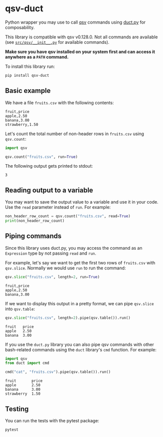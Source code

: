 # qsv-duct

Python wrapper you may use to call [qsv](https://github.com/jqnatividad/qsv) commands using [duct.py](https://github.com/oconnor663/duct.py) for composability.

This library is compatible with qsv v0.128.0. Not all commands are available (see [`src/qsv/__init__.py`](https://github.com/rzmk/qsv-duct/blob/main/src/qsv/__init__.py) for available commands).

**Make sure you have qsv installed on your system first and can access it anywhere as a `PATH` command.**

To install this library run:

```bash
pip install qsv-duct
```

## Basic example

We have a file `fruits.csv` with the following contents:

```csv
fruit,price
apple,2.50
banana,3.00
strawberry,1.50
```

Let's count the total number of non-header rows in `fruits.csv` using `qsv.count`:

```python
import qsv

qsv.count("fruits.csv", run=True)
```

The following output gets printed to stdout:

```console
3
```

## Reading output to a variable

You may want to save the output value to a variable and use it in your code. Use the `read` parameter instead of `run`. For example:

```python
non_header_row_count = qsv.count("fruits.csv", read=True)
print(non_header_row_count)
```

## Piping commands

Since this library uses duct.py, you may access the command as an `Expression` type by not passing `read` and `run`.

For example, let's say we want to get the first two rows of `fruits.csv` with `qsv.slice`. Normally we would use `run` to run the command:

```python
qsv.slice("fruits.csv", length=2, run=True)
```

```console
fruit,price
apple,2.50
banana,3.00
```

If we want to display this output in a pretty format, we can pipe `qsv.slice` into `qsv.table`:

```python
qsv.slice("fruits.csv", length=2).pipe(qsv.table()).run()
```

```console
fruit   price
apple   2.50
banana  3.00
```

If you use the `duct.py` library you can also pipe qsv commands with other bash-related commands using the `duct` library's `cmd` function. For example:

```python
import qsv
from duct import cmd

cmd("cat", "fruits.csv").pipe(qsv.table()).run()
```

```console
fruit       price
apple       2.50
banana      3.00
strawberry  1.50
```

## Testing

You can run the tests with the pytest package:

```bash
pytest
```
